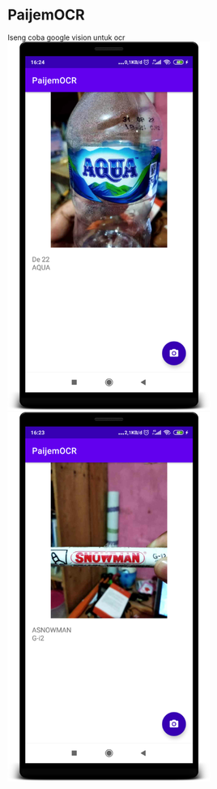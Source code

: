 # PaijemOCR
Iseng coba google vision untuk ocr
<img width="400px" src="https://raw.githubusercontent.com/hangga/PaijemOCR/main/device-2020-11-14-162503.png">
<img width="400px" src="https://raw.githubusercontent.com/hangga/PaijemOCR/main/device-2020-11-14-162354.png">
